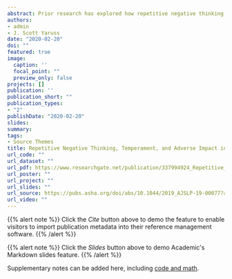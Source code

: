 ```yaml
---
abstract: Prior research has explored how repetitive negative thinking (RNT) contributes to both the increased persistence and severity of various disorders, such as depression, anxiety, and eating disorders.This study explored the potential role of RNT in the experience of stuttering, with a particular focus on the relationship between RNT, adverse impact, and certain temperament profiles in 313 adults who stutter.
authors:
- admin
- J. Scott Yaruss
date: "2020-02-20"
doi: ""
featured: true
image:
  caption: ''
  focal_point: ""
  preview_only: false
projects: []
publication: ''
publication_short: ""
publication_types:
- "2"
publishDate: "2020-02-20"
slides: 
summary: 
tags:
- Source Themes
title: Repetitive Negative Thinking, Temperament, and Adverse Impact in Adults Who Stutter
url_code: ""
url_dataset: ""
url_pdf: https://www.researchgate.net/publication/337994924_Repetitive_Negative_Thinking_Temperament_and_Adverse_Impact_in_Adults_Who_Stutter
url_poster: ""
url_project: ""
url_slides: ""
url_source: https://pubs.asha.org/doi/abs/10.1044/2019_AJSLP-19-00077?af=R
url_video: ""
---
```


{{% alert note %}}
Click the *Cite* button above to demo the feature to enable visitors to import publication metadata into their reference management software.
{{% /alert %}}

{{% alert note %}}
Click the *Slides* button above to demo Academic's Markdown slides feature.
{{% /alert %}}

Supplementary notes can be added here, including [code and math](https://sourcethemes.com/academic/docs/writing-markdown-latex/).

